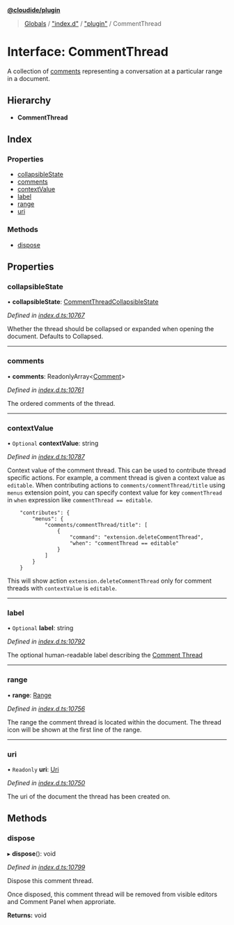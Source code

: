 **[@cloudide/plugin](../README.md)**

> [Globals](../README.md) / ["index.d"](../modules/_index_d_.md) / ["plugin"](../modules/_index_d_._plugin_.md) / CommentThread

# Interface: CommentThread

A collection of [comments](#Comment) representing a conversation at a particular range in a document.

## Hierarchy

* **CommentThread**

## Index

### Properties

* [collapsibleState](_index_d_._plugin_.commentthread.md#collapsiblestate)
* [comments](_index_d_._plugin_.commentthread.md#comments)
* [contextValue](_index_d_._plugin_.commentthread.md#contextvalue)
* [label](_index_d_._plugin_.commentthread.md#label)
* [range](_index_d_._plugin_.commentthread.md#range)
* [uri](_index_d_._plugin_.commentthread.md#uri)

### Methods

* [dispose](_index_d_._plugin_.commentthread.md#dispose)

## Properties

### collapsibleState

•  **collapsibleState**: [CommentThreadCollapsibleState](../enums/_index_d_._plugin_.commentthreadcollapsiblestate.md)

*Defined in [index.d.ts:10767](https://github.com/huaweicloud/cloudide-plugin-api/blob/1ab5ef8/index.d.ts#L10767)*

Whether the thread should be collapsed or expanded when opening the document.
Defaults to Collapsed.

___

### comments

•  **comments**: ReadonlyArray\<[Comment](_index_d_._plugin_.comment.md)>

*Defined in [index.d.ts:10761](https://github.com/huaweicloud/cloudide-plugin-api/blob/1ab5ef8/index.d.ts#L10761)*

The ordered comments of the thread.

___

### contextValue

• `Optional` **contextValue**: string

*Defined in [index.d.ts:10787](https://github.com/huaweicloud/cloudide-plugin-api/blob/1ab5ef8/index.d.ts#L10787)*

Context value of the comment thread. This can be used to contribute thread specific actions.
For example, a comment thread is given a context value as `editable`. When contributing actions to `comments/commentThread/title`
using `menus` extension point, you can specify context value for key `commentThread` in `when` expression like `commentThread == editable`.
```
	"contributes": {
		"menus": {
			"comments/commentThread/title": [
				{
					"command": "extension.deleteCommentThread",
					"when": "commentThread == editable"
				}
			]
		}
	}
```
This will show action `extension.deleteCommentThread` only for comment threads with `contextValue` is `editable`.

___

### label

• `Optional` **label**: string

*Defined in [index.d.ts:10792](https://github.com/huaweicloud/cloudide-plugin-api/blob/1ab5ef8/index.d.ts#L10792)*

The optional human-readable label describing the [Comment Thread](#CommentThread)

___

### range

•  **range**: [Range](../classes/_index_d_._plugin_.range.md)

*Defined in [index.d.ts:10756](https://github.com/huaweicloud/cloudide-plugin-api/blob/1ab5ef8/index.d.ts#L10756)*

The range the comment thread is located within the document. The thread icon will be shown
at the first line of the range.

___

### uri

• `Readonly` **uri**: [Uri](../classes/_index_d_._plugin_.uri.md)

*Defined in [index.d.ts:10750](https://github.com/huaweicloud/cloudide-plugin-api/blob/1ab5ef8/index.d.ts#L10750)*

The uri of the document the thread has been created on.

## Methods

### dispose

▸ **dispose**(): void

*Defined in [index.d.ts:10799](https://github.com/huaweicloud/cloudide-plugin-api/blob/1ab5ef8/index.d.ts#L10799)*

Dispose this comment thread.

Once disposed, this comment thread will be removed from visible editors and Comment Panel when approriate.

**Returns:** void

